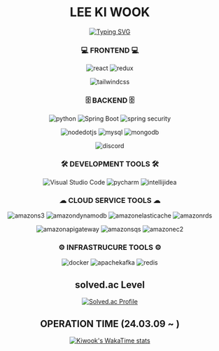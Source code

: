 
<div align=center>
  <h1>LEE KI WOOK</h1>
  <a href="https://git.io/typing-svg"><img src="https://readme-typing-svg.demolab.com?font=Anta&size=30&duration=2000&pause=500&color=F70000&background=FFFFFF00&center=true&vCenter=true&random=false&width=1012&height=80&lines=RAVE;WORKOUT;CODING;LIKE+IT" alt="Typing SVG" /></a>
</div>

<div align=center>
  
### 💻 FRONTEND 💻
![react](https://img.shields.io/badge/react-61DAFB.svg?&style=for-the-badge&logo=react&logoColor=white)
![redux](https://img.shields.io/badge/redux-764ABC.svg?&style=for-the-badge&logo=redux&logoColor=white)

![tailwindcss](https://img.shields.io/badge/tailwindcss-06B6D4.svg?&style=for-the-badge&logo=tailwindcss&logoColor=white)

### 🗄️ BACKEND 🗄️
![python](https://img.shields.io/badge/python-3776AB.svg?&style=for-the-badge&logo=python&logoColor=white)
![Spring Boot](https://img.shields.io/badge/Spring%20Boot-6DB33F.svg?&style=for-the-badge&logo=Spring%20Boot&logoColor=white)
![spring security](https://img.shields.io/badge/Spring%20Security-6DB33F.svg?&style=for-the-badge&logo=Spring%20Security&logoColor=white)

![nodedotjs](https://img.shields.io/badge/node%2Ejs-339933.svg?&style=for-the-badge&logo=node%2Ejs&logoColor=white)
![mysql](https://img.shields.io/badge/mysql-4479A1.svg?&style=for-the-badge&logo=mysql&logoColor=white)
![mongodb](https://img.shields.io/badge/mongodb-47A248.svg?&style=for-the-badge&logo=mongodb&logoColor=white)

![discord](https://img.shields.io/badge/discord%20bot-5865F2.svg?&style=for-the-badge&logo=discord&logoColor=white)

### 🛠️ DEVELOPMENT TOOLS 🛠️
![Visual Studio Code](https://img.shields.io/badge/Visual%20Studio%20Code-007ACC.svg?&style=for-the-badge&logo=Visual%20Studio%20Code&logoColor=white)
![pycharm](https://img.shields.io/badge/pycharm-000000.svg?&style=for-the-badge&logo=pycharm&logoColor=white)
![intellijidea](https://img.shields.io/badge/intellij%20idea-000000.svg?&style=for-the-badge&logo=intellij%20idea&logoColor=white)


### ☁ CLOUD SERVICE TOOLS ☁
![amazons3](https://img.shields.io/badge/amazon%20s3-569A31.svg?&style=for-the-badge&logo=amazon%20s3&logoColor=white)
![amazondynamodb](https://img.shields.io/badge/amazon%20dynamodb-4053D6.svg?&style=for-the-badge&logo=amazondynamodb&logoColor=white)
![amazonelasticache](https://img.shields.io/badge/amazon%20elasticache-C925D1.svg?&style=for-the-badge&logo=amazonelasticache&logoColor=white)
![amazonrds](https://img.shields.io/badge/amazon%20rds-527FFF.svg?&style=for-the-badge&logo=amazonrds&logoColor=white)

![amazonapigateway](https://img.shields.io/badge/amazon%20api%20gateway-FF4F8B.svg?&style=for-the-badge&logo=amazonapigateway&logoColor=white)
![amazonsqs](https://img.shields.io/badge/amazon%20sqs-FF4F8B.svg?&style=for-the-badge&logo=amazonsqs&logoColor=white)
![amazonec2](https://img.shields.io/badge/amazon%20ec2-FF9900.svg?&style=for-the-badge&logo=amazon%20ec2&logoColor=white)

### ⚙️ INFRASTRUCURE TOOLS ⚙️
![docker](https://img.shields.io/badge/docker-2496ED.svg?&style=for-the-badge&logo=docker&logoColor=white)
![apachekafka](https://img.shields.io/badge/apache%20kafka-231F20.svg?&style=for-the-badge&logo=apachekafka&logoColor=white)
![redis](https://img.shields.io/badge/redis-FF4438.svg?&style=for-the-badge&logo=redis&logoColor=white)


## solved.ac Level
[![Solved.ac Profile](http://mazassumnida.wtf/api/v2/generate_badge?boj=tizmfns1218)](https://solved.ac/tizmfns1218/)

## OPERATION TIME (24.03.09 ~ )
[![Kiwook's WakaTime stats](https://github-readme-stats.vercel.app/api/wakatime?username=kiwoook&langs_count=10&theme=dark#gh-dark-mode-only&locale=kr)](https://github.com/anuraghazra/github-readme-stats)
  
</div>




